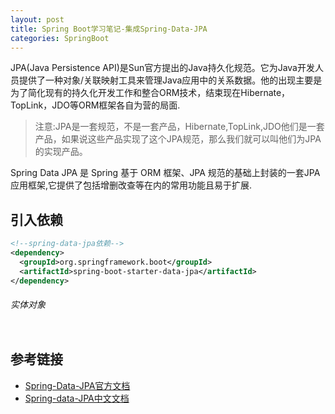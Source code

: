 ```yaml
---
layout: post
title: Spring Boot学习笔记-集成Spring-Data-JPA
categories: SpringBoot
---
```


JPA(Java Persistence API)是Sun官方提出的Java持久化规范。它为Java开发人员提供了一种对象/关联映射工具来管理Java应用中的关系数据。他的出现主要是为了简化现有的持久化开发工作和整合ORM技术，结束现在Hibernate，TopLink，JDO等ORM框架各自为营的局面.
> 注意:JPA是一套规范，不是一套产品，Hibernate,TopLink,JDO他们是一套产品，如果说这些产品实现了这个JPA规范，那么我们就可以叫他们为JPA的实现产品。

Spring Data JPA 是 Spring 基于 ORM 框架、JPA 规范的基础上封装的一套JPA应用框架,它提供了包括增删改查等在内的常用功能且易于扩展.

## 引入依赖
```XML
<!--spring-data-jpa依赖-->
<dependency>
  <groupId>org.springframework.boot</groupId>
  <artifactId>spring-boot-starter-data-jpa</artifactId>
</dependency>
```
###### 实体对象
```java

```

## 参考链接
 - [Spring-Data-JPA官方文档](https://docs.spring.io/spring-data/jpa/docs/2.0.6.RELEASE/reference/html/)
 - [Spring-data-JPA中文文档](https://legacy.gitbook.com/book/ityouknow/spring-data-jpa-reference-documentation/details)
